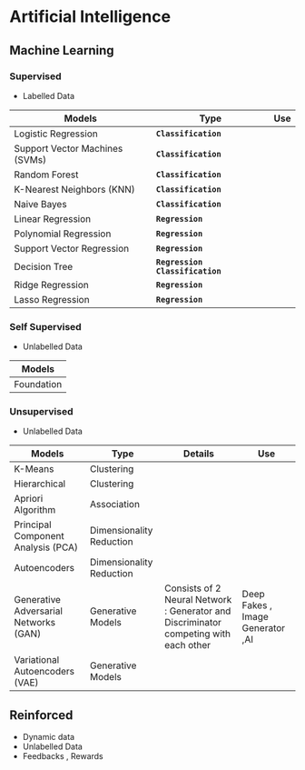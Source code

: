 # Artificial Intelligence

## Machine Learning 

### Supervised 
- Labelled Data

 |   Models | Type | Use |
 | ------ | ------ | ------ |
 |  Logistic Regression  | **`Classification`** | |
 |  Support Vector Machines (SVMs) | **`Classification`** | |
 |  Random Forest  | **`Classification`** | |
 |  K-Nearest Neighbors (KNN)  | **`Classification`** | |
 |  Naive Bayes  | **`Classification`** | |
 |  Linear Regression | **`Regression`** | |
 |  Polynomial Regression |**`Regression`** | | 
 |  Support Vector Regression | **`Regression`** | | 
 |  Decision Tree  |  **`Regression`** **`Classification`**| |
 |  Ridge Regression | **`Regression`** | |
 |  Lasso Regression |**`Regression`** | | 


### Self Supervised
- Unlabelled Data
  
 | Models |
 | ------ |
 | Foundation |


 

### Unsupervised 
- Unlabelled Data
  
 |   Models | Type | Details | Use | 
 | ------ | ------ | ------ | ------ |
 | K-Means | Clustering | | |
 | Hierarchical | Clustering | | |
 | Apriori Algorithm | Association | | |
 | Principal Component Analysis (PCA) |  Dimensionality Reduction | | |
 | Autoencoders | Dimensionality Reduction | | |
 | Generative Adversarial Networks (GAN) | Generative Models | Consists of 2  Neural Network : Generator and Discriminator <br> competing with each other| Deep Fakes , Image Generator ,AI
 | Variational Autoencoders (VAE) | Generative Models | |


## Reinforced 
- Dynamic data
- Unlabelled Data
- Feedbacks , Rewards


